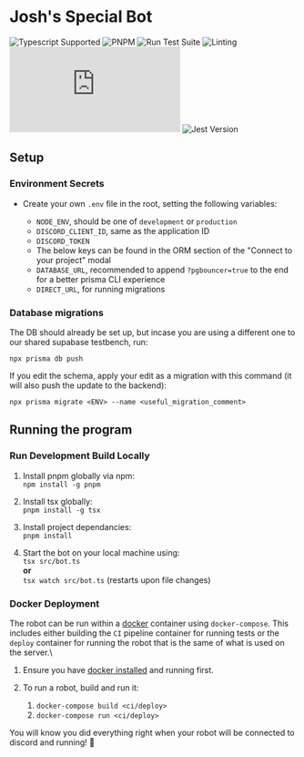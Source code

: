 # Josh's Special Bot

![Typescript Supported](https://img.shields.io/badge/TypeScript-007ACC?style=for-the-badge&logo=typescript&logoColor=white)
![PNPM](https://img.shields.io/badge/pnpm-%234a4a4a.svg?style=for-the-badge&logo=pnpm&logoColor=f69220)
![Run Test Suite](https://img.shields.io/github/actions/workflow/status/joshs-special-organization/joshs-special-bot/tests.yml?style=for-the-badge&logo=github&label=Tests)
![Linting](https://img.shields.io/github/actions/workflow/status/joshs-special-organization/joshs-special-bot/lint.yml?style=for-the-badge&logo=github&label=Linting)
![DiscordJS Version](https://img.shields.io/github/package-json/dependency-version/joshs-special-organization/joshs-special-bot/discord.js?style=for-the-badge&logo=discord&color=7289da)
![Jest Version](https://img.shields.io/github/package-json/dependency-version/joshs-special-organization/joshs-special-bot/dev/jest/main?style=for-the-badge&logo=jest&color=994a56)

## Setup

### Environment Secrets

- Create your own `.env` file in the root, setting the following variables:

  - `NODE_ENV`, should be one of `development` or `production`
  - `DISCORD_CLIENT_ID`, same as the application ID
  - `DISCORD_TOKEN`
  - The below keys can be found in the ORM section of the "Connect to your project" modal
  - `DATABASE_URL`, recommended to append `?pgbouncer=true` to the end for a better prisma CLI experience
  - `DIRECT_URL`, for running migrations

### Database migrations

The DB should already be set up, but incase you are using a different one to our shared supabase testbench, run:

```npx prisma db push```

If you edit the schema, apply your edit as a migration with this command (it will also push the update to the backend):

```npx prisma migrate <ENV> --name <useful_migration_comment>```

## Running the program

### Run Development Build Locally

1. Install pnpm globally via npm:\
```npm install -g pnpm```

2. Install tsx globally:\
```pnpm install -g tsx```

3. Install project dependancies:\
```pnpm install```

4. Start the bot on your local machine using:\
```tsx src/bot.ts```\
**or**\
```tsx watch src/bot.ts``` (restarts upon file changes)

### Docker Deployment

The robot can be run within a [docker](https://www.docker.com/) container using `docker-compose`. This includes either building the `CI` pipeline container for running tests or the `deploy` container for running the robot that is the same of what is used on the server.\

1. Ensure you have [docker installed](https://www.docker.com/get-started/) and running first.

2. To run a robot, build and run it:
   1. ```docker-compose build <ci/deploy>```
   2. ```docker-compose run <ci/deploy>```

You will know you did everything right when your robot will be connected to discord and running! :tada:
